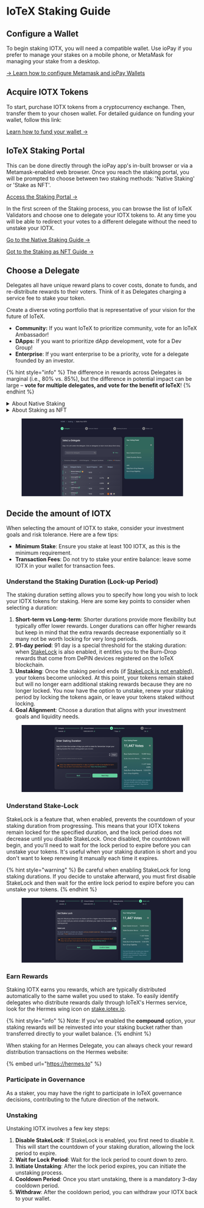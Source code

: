 # IoTeX Staking Guide

## **Configure a Wallet**

To begin staking IOTX, you will need a compatible wallet. Use ioPay if you prefer to manage your stakes on a mobile phone, or MetaMask for managing your stake from a desktop.

[→ Learn how to configure Metamask and ioPay Wallets](../../wallets/)

## **Acquire IOTX Tokens**

To start, purchase IOTX tokens from a cryptocurrency exchange. Then, transfer them to your chosen wallet. For detailed guidance on funding your wallet, follow this link:

[Learn how to fund your wallet ->](broken-reference)

## **IoTeX Staking Portal**

This can be done directly through the ioPay app's in-built browser or via a Metamask-enabled web browser. Once you reach the staking portal, you will be prompted to choose between two staking methods: 'Native Staking' or 'Stake as NFT'.

[Access the Staking Portal ->](https://stake.iotex.io/stake)

In the first screen of the Staking process, you can browse the list of IoTeX Validators and choose one to delegate your IOTX tokens to. At any time you will be able to redirect your votes to a different delegate without the need to unstake your IOTX.

[Go to the Native Staking Guide ->](native-staking.md)

[Got to the Staking as NFT Guide ->](staking-as-nft.md)

## Choose a Delegate

Delegates all have unique reward plans to cover costs, donate to funds, and re-distribute rewards to their voters. Think of it as Delegates charging a service fee to stake your token.&#x20;

Create a diverse voting portfolio that is representative of your vision for the future of IoTeX.&#x20;

* **Community:** If you want IoTeX to prioritize community, vote for an IoTeX Ambassador!&#x20;
* **DApps:** If you want to prioritize dApp development, vote for a Dev Group!
* **Enterprise**: If you want enterprise to be a priority, vote for a delegate founded by an investor.

{% hint style="info" %}
The difference in rewards across Delegates is marginal (i.e., 80% vs. 85%), but the difference in potential impact can be large – **vote for multiple delegates, and** **vote for the benefit of IoTeX**!
{% endhint %}

<details>

<summary>About Native Staking</summary>

.

</details>

<details>

<summary>About Staking as NFT</summary>

Staking as NFT introduces Non-Fungible Tokens (NFTs) to represent your staking deposits. In this mechanism, when you stake your tokens, you receive an NFT that signifies ownership and details of the staked amount and lock options.

#### Why Choose Staking as NFT?

Staking as NFT enables participation in Liquid Staking or other DeFi applications and unlocks the potential to earn additional passive income. Furthermore, you have the option to liquidate your stake in an [NFT marketplace](https://nft.mimo.exchange/) if you prefer not to wait for the lock period to conclude.

Opt for this option when your staking deposit aligns with one of the fixed amounts of 10k, 100k, or 1M IOTX, and you are willing to lock your deposit for at least 91 days.

</details>

<figure><img src="../../../../.gitbook/assets/image (84).png" alt=""><figcaption></figcaption></figure>

## **Decide the amount of IOTX**

When selecting the amount of IOTX to stake, consider your investment goals and risk tolerance. Here are a few tips:&#x20;

* **Minimum Stake**: Ensure you stake at least 100 IOTX, as this is the minimum requirement.
* **Transaction Fees**: Do not try to stake your entire balance: leave some IOTX in your wallet for transaction fees.

### **Understand the Staking Duration (Lock-up Period)**

The staking duration setting allows you to specify how long you wish to lock your IOTX tokens for staking. Here are some key points to consider when selecting a duration:

1. **Short-term vs Long-term**: Shorter durations provide more flexibility but typically offer lower rewards. Longer durations can offer higher rewards but keep in mind that the extra rewards decrease exponentially so it many not be worth locking for very long periods.
2. **91-day period**: 91 day is a special threshold for the staking duration: when [StakeLock](./#understand-stake-lock) is also enabled, it entitles you to the Burn-Drop rewards that come from DePIN devices registered on the IoTeX blockchain.
3. **Unstaking**: Once the staking period ends (if [StakeLock is not enabled](./#understand-stake-lock)), your tokens become unlocked. At this point, your tokens remain staked but will no longer earn additional staking rewards because they are no longer locked. You now have the option to unstake, renew your staking period by locking the tokens again, or leave your tokens staked without locking.
4. **Goal Alignment**: Choose a duration that aligns with your investment goals and liquidity needs.

<figure><img src="../../../../.gitbook/assets/image (82).png" alt=""><figcaption></figcaption></figure>

### **Understand Stake-Lock**

StakeLock is a feature that, when enabled, prevents the countdown of your staking duration from progressing. This means that your IOTX tokens remain locked for the specified duration, and the lock period does not decrease until you disable StakeLock. Once disabled, the countdown will begin, and you'll need to wait for the lock period to expire before you can unstake your tokens. It's useful when your staking duration is short and you don't want to keep renewing it manually each time it expires.

{% hint style="warning" %}
Be careful when enabling StakeLock for long staking durations. If you decide to unstake afterward, you must first disable StakeLock and then wait for the entire lock period to expire before you can unstake your tokens.
{% endhint %}

<figure><img src="../../../../.gitbook/assets/image (81).png" alt=""><figcaption></figcaption></figure>

### **Earn Rewards**

Staking IOTX earns you rewards, which are typically distributed automatically to the same wallet you used to stake. To easily identify delegates who distribute rewards daily through IoTeX's Hermes service, look for the Hermes wing icon on [stake.iotex.io](https://stake.iotex.io).&#x20;

{% hint style="info" %}
Note: If you've enabled the **compound** option, your staking rewards will be reinvested into your staking bucket rather than transferred directly to your wallet balance.
{% endhint %}

When staking for an Hermes Delegate, you can always check your reward distribution transactions on the Hermes website:&#x20;

{% embed url="https://hermes.to" %}

### **Participate in Governance**

As a staker, you may have the right to participate in IoTeX governance decisions, contributing to the future direction of the network.

### **Unstaking**

Unstaking IOTX involves a few key steps:

1. **Disable StakeLock**: If StakeLock is enabled, you first need to disable it. This will start the countdown of your staking duration, allowing the lock period to expire.
2. **Wait for Lock Period**: Wait for the lock period to count down to zero.
3. **Initiate Unstaking**: After the lock period expires, you can initiate the unstaking process.
4. **Cooldown Period**: Once you start unstaking, there is a mandatory 3-day cooldown period.
5. **Withdraw**: After the cooldown period, you can withdraw your IOTX back to your wallet.
